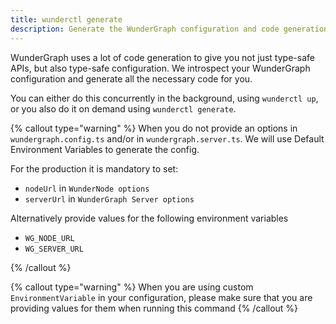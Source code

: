 ```yaml
---
title: wunderctl generate
description: Generate the WunderGraph configuration and code generation.
---
```


WunderGraph uses a lot of code generation to give you not just type-safe APIs,
but also type-safe configuration.
We introspect your WunderGraph configuration and generate all the necessary code for you.

You can either do this concurrently in the background,
using `wunderctl up`,
or you also do it on demand using `wunderctl generate`.

{% callout type="warning" %}
When you do not provide an options in `wundergraph.config.ts` and/or in `wundergraph.server.ts`.
We will use Default Environment Variables to generate the config.

For the production it is mandatory to set:

- `nodeUrl` in `WunderNode options`
- `serverUrl` in `WunderGraph Server options`

Alternatively provide values for the following environment variables

- `WG_NODE_URL`
- `WG_SERVER_URL`

{% /callout %}

{% callout type="warning" %}
When you are using custom `EnvironmentVariable` in your configuration,
please make sure that you are providing values for them when running this command
{% /callout %}
